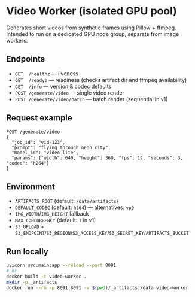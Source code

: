 
# Video Worker (isolated GPU pool)

Generates short videos from synthetic frames using Pillow + ffmpeg.
Intended to run on a dedicated GPU node group, separate from image workers.

## Endpoints

- `GET  /healthz` — liveness
- `GET  /readyz`  — readiness (checks artifact dir and ffmpeg availability)
- `GET  /info`    — version & codec defaults
- `POST /generate/video` — single video render
- `POST /generate/video/batch` — batch render (sequential in v1)

## Request example

```jsonc
POST /generate/video
{
  "job_id": "vid-123",
  "prompt": "flying through neon city",
  "model_id": "video-lite",
  "params": {"width": 640, "height": 360, "fps": 12, "seconds": 3, "codec": "h264"}
}
```

## Environment

- `ARTIFACTS_ROOT`  (default: `/data/artifacts`)
- `DEFAULT_CODEC`   (default: `h264`) — alternatives: `vp9`
- `IMG_WIDTH`/`IMG_HEIGHT` fallback
- `MAX_CONCURRENCY` (default: `1` in v1)
- `S3_UPLOAD` + `S3_ENDPOINT`/`S3_REGION`/`S3_ACCESS_KEY`/`S3_SECRET_KEY`/`ARTIFACTS_BUCKET`

## Run locally

```bash
uvicorn src.main:app --reload --port 8091
# or
docker build -t video-worker .
mkdir -p _artifacts
docker run --rm -p 8091:8091 -v $(pwd)/_artifacts:/data video-worker
```
